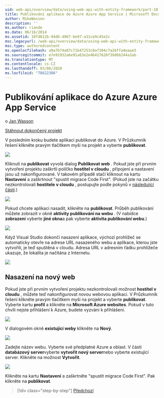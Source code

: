 ```yaml
---
uid: web-api/overview/data/using-web-api-with-entity-framework/part-10
title: Publikování aplikace do Azure Azure App Service | Microsoft Docs
author: MikeWasson
description: ''
ms.author: riande
ms.date: 06/16/2014
ms.assetid: 10fd812b-94d6-4967-be97-a31ce9c45e2c
msc.legacyurl: /web-api/overview/data/using-web-api-with-entity-framework/part-10
msc.type: authoredcontent
ms.openlocfilehash: a9a7b74a07c71b47253c0af304c7a26ffa4eaae5
ms.sourcegitcommit: e7e91932a6e91a63e2e46417626f39d6b244a3ab
ms.translationtype: MT
ms.contentlocale: cs-CZ
ms.lasthandoff: 03/06/2020
ms.locfileid: "78622386"
---
```

# <a name="publish-the-app-to-azure-azure-app-service"></a>Publikování aplikace do Azure Azure App Service

o [Jan Wasson](https://github.com/MikeWasson)

[Stáhnout dokončený projekt](https://github.com/MikeWasson/BookService)

V posledním kroku budete aplikaci publikovat do Azure. V Průzkumník řešení klikněte pravým tlačítkem myši na projekt a vyberte **publikovat**.

![](part-10/_static/image1.png)

Kliknutí na **publikovat** vyvolá dialog **Publikovat web** . Pokud jste při prvním vytvoření projektu zaškrtli políčko **hostitel v cloudu** , připojení a nastavení jsou už nakonfigurované. V takovém případě stačí kliknout na kartu **Nastavení** a zaškrtnout &quot;spustit migrace Code First&quot;. (Pokud jste na začátku nezkontrolovali **hostitele v cloudu** , postupujte podle pokynů v [následující části](#new-website).)

[![](part-10/_static/image3.png)](part-10/_static/image2.png)

Pokud chcete aplikaci nasadit, klikněte na **publikovat**. Průběh publikování můžete zobrazit v okně **aktivity publikování na webu** . (V nabídce **zobrazení** vyberte **jiné okna**a pak vyberte **aktivita publikování webu**.)

![](part-10/_static/image4.png)

Když Visual Studio dokončí nasazení aplikace, výchozí prohlížeč se automaticky otevře na adrese URL nasazeného webu a aplikace, kterou jste vytvořili, je teď spuštěná v cloudu. Adresa URL v adresním řádku prohlížeče ukazuje, že lokalita je načítána z Internetu.

[![](part-10/_static/image6.png)](part-10/_static/image5.png)

<a id="new-website"></a>
## <a name="deploying-to-a-new-website"></a>Nasazení na nový web

Pokud jste při prvním vytvoření projektu nezkontrolovali možnost **hostitel v cloudu** , můžete teď nakonfigurovat novou webovou aplikaci. V Průzkumník řešení klikněte pravým tlačítkem myši na projekt a vyberte **publikovat**. Vyberte kartu **profil** a klikněte na **Microsoft Azure websites**. Pokud v tuto chvíli nejste přihlášení k Azure, budete vyzváni k přihlášení.

[![](part-10/_static/image8.png)](part-10/_static/image7.png)

V dialogovém okně **existující weby** klikněte na **Nový**.

![](part-10/_static/image9.png)

Zadejte název webu. Vyberte své předplatné Azure a oblast. V části **databázový server**vyberte **vytvořit nový server**nebo vyberte existující server. Klikněte na možnost **Vytvořit**.

[![](part-10/_static/image11.png)](part-10/_static/image10.png)

Klikněte na kartu **Nastavení** a zaškrtněte &quot;spustit migrace Code First&quot;. Pak klikněte na **publikovat**.

> [!div class="step-by-step"]
> [Předchozí](part-9.md)
